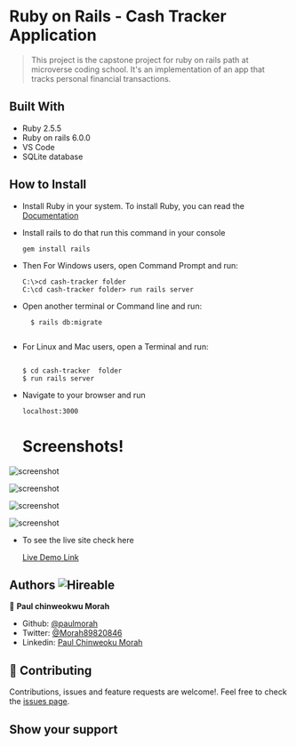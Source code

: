 # Ruby on Rails - Cash Tracker Application
> This project is the capstone project for ruby on rails path at microverse coding school.
> It's an implementation of an app that tracks personal financial transactions.

## Built With

- Ruby 2.5.5
- Ruby on rails 6.0.0
- VS Code
- SQLite database

## How to Install

- Install Ruby in your system. To install Ruby, you can read the [Documentation](https://www.ruby-lang.org/en/documentation/installation/)
- Install rails to do that run this command in your console
    ``` 
    gem install rails

    ``` 
- Then For Windows users, open Command Prompt and run:
    ```console
    C:\>cd cash-tracker folder
    C:\cd cash-tracker folder> run rails server
    ```
- Open another terminal or Command line and run:  

  ```
    $ rails db:migrate
    
    ``` 
- For Linux and Mac users, open a Terminal and run:
    ```console
    
    $ cd cash-tracker  folder
    $ run rails server

    ``` 
- Navigate to your browser and run
 
   ```
   localhost:3000

   ```

   # Screenshots!

![screenshot](./app/assets/images/img1.png)


![screenshot](./app/assets/images/img2.png)


![screenshot](./app/assets/images/img4.png)

![screenshot](./app/assets/images/img6.png)


- To see the live site check here

   [Live Demo Link](https://boiling-tor-79380.herokuapp.com/)


## Authors  ![Hireable](https://img.shields.io/badge/HIREABLE-YES-yellowgreen&?style=for-the-badge)

👤 **Paul chinweokwu Morah**

- Github: [@paulmorah](https://github.com/chinweokwu)
- Twitter: [@Morah89820846](https://twitter.com/Morah89820846)
- Linkedin: [Paul Chinweoku Morah](https://www.linkedin.com/in/morah-paul/)


## 🤝 Contributing

Contributions, issues and feature requests are welcome!. Feel free to check the [issues page](issues/).

## Show your support